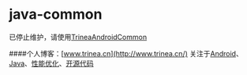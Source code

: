 java-common
==========

已停止维护，请使用[TrineaAndroidCommon](https://github.com/Trinea/AndroidCommon)  

####个人博客：[www.trinea.cn](http://www.trinea.cn/) 关注于[Android](http://www.trinea.cn/category/android/)、[Java](http://www.trinea.cn/category/java/)、[性能优化](http://www.trinea.cn/category/perf/)、[开源代码](http://www.trinea.cn/category/open-code/) 
